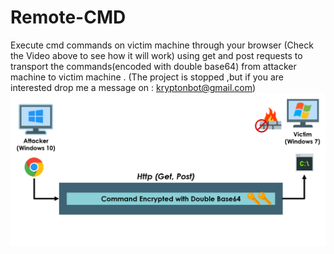 # Remote-CMD
Execute cmd commands on victim machine through your browser (Check the Video above to see how it will work)
using get and post requests to transport the commands(encoded with double base64) from attacker machine to victim machine .
(The project is stopped ,but if you are interested drop me a message on : kryptonbot@gmail.com)
![alt text](img/scrn.PNG "How it work")
